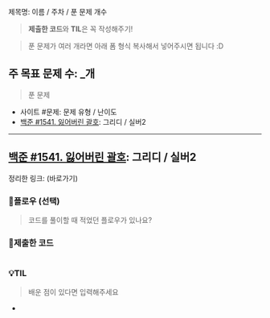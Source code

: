 제목명: 이름 / 주차 / 푼 문제 개수
> **제출한 코드**와 **TIL**은 꼭 작성해주기!

> 푼 문제가 여러 개라면 아래 폼 형식 복사해서 넣어주시면 됩니다 :D

## 주 목표 문제 수: _개
> 푼 문제
- 사이트 #문제: 문제 유형 / 난이도 
- [백준 #1541. 잃어버린 괄호](https://www.acmicpc.net/problem/1541): 그리디 / 실버2

---
## [백준 #1541. 잃어버린 괄호](https://www.acmicpc.net/problem/1541): 그리디 / 실버2
정리한 링크: (바로가기)

### 🚩플로우 (선택)
> 코드를 풀이할 때 적었던 플로우가 있나요?

### 🚩제출한 코드
```python

```

### 💡TIL
> 배운 점이 있다면 입력해주세요
- 
